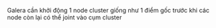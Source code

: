 
Galera cần khởi động 1 node cluster giống như 1 điểm gốc trước khi các node còn lại có thể joint vào cụm cluster
